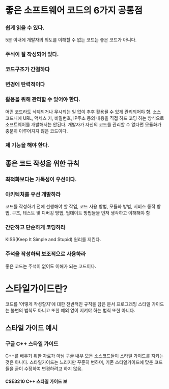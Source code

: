 
# 좋은 소프트웨어 코드의 6가지 공통점
### 쉽게 읽을 수 있다.
5분 이내에 개발자의 의도를 이해할 수 없는 코드는 좋은 코드가 아니다.
### 주석이 잘 작성되어 있다.

### 코드구조가 간결하다

### 변경에 탄력적이다

### 활용을 위해 관리할 수 있어야 한다.
어떤 코드라도 삭제되거나 무시되는 일 없이 추후 활용될 수 있게 관리되어야 함.
소스 코드내에 URL, 액세스 키, 비밀번호, IP주소 등의 내용을 직접 하드 코딩 하는 방식으로 소프트웨어를 개발해서는 안된다. 
개발자가 자신의 코드를 관리할 수 없다면 모듈화가 충분히 이루어지지 않은 코드이다.
### 제 기능을 해야 한다.

## 좋은 코드 작성을 위한 규칙
### 최적화보다는 가독성이 우선이다.
### 아키텍처를 우선 개발하라
코드를 작성하기 전에 선행해야 할 작업, 코드 사용 방법, 모듈화 방법, 서비스 동작 방법, 구조, 테스트 및 디버깅 방법, 업데이트 방법들을 먼저 생각하고 이해해야 함
### 간단하고 단순하게 코딩하라
KISS(Keep It Simple and Stupid) 원리를 지킨다.
### 주석을 작성하되 보조적으로 사용하라
좋은 코드는 주석이 없어도 이해가 되는 코드이다.
# 스타일가이드란?
코드를 '어떻게 작성할지'에 대한 전반적인 규칙을 담은 문서
프로그래밍 스타일 가이드는 불변의 법칙도 아니고 또한 예외 없이 지켜야 하는 법칙 또한 아니다.

## 스타일 가이드 예시
### 구글 C++ 스타일 가이드
C++를 배우기 위한 자료가 아님
구글 내부 모든 소스코드들이 스타일 가이드를 지키는 것은 아니다.
스타일가이드는 느리지만 꾸준히 변하며, 기존 스타일가이드에 맞춘 코드들을 굳이 수정하여 변경하려고 하지 않음.

#### CSE3210 C++ 스타일 가이드 보

